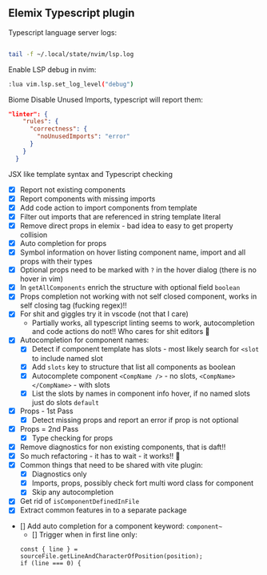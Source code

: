 ## Elemix Typescript plugin

Typescript language server logs:

```bash

tail -f ~/.local/state/nvim/lsp.log
```

Enable LSP debug in nvim:

```bash
:lua vim.lsp.set_log_level("debug")
```

Biome Disable Unused Imports, typescript will report them:
```json
"linter": {
    "rules": {
      "correctness": {
        "noUnusedImports": "error"
      }
    }
  }
```
JSX like template syntax and Typescript checking

- [x] Report not existing components
- [x] Report components with missing imports
- [x] Add code action to import components from template
- [x] Filter out imports that are referenced in string template literal
- [x] Remove direct props in elemix - bad idea to easy to get property collision
- [x] Auto completion for props
- [x] Symbol information on hover listing component name, import and all props with their types
- [x] Optional props need to be marked with `?` in the hover dialog (there is no hover in vim)
- [x] In `getAllComponents` enrich the structure with optional field `boolean`
- [x] Props completion not working with not self closed component, works in self closing tag (fucking regex)!!
- [x] For shit and giggles try it in vscode (not that I care) 
    - Partially works, all typescript linting seems to work, autocompletion and code actions do not!! Who cares for shit editors :shrug:
- [x] Autocompletion for component names:
    - [x] Detect if component template has slots - most likely search for `<slot` to include named slot
    - [x] Add `slots` key to structure that list all components as boolean
    - [x] Autocomplete component `<CompName />` - no slots, `<CompName></CompName>` - with slots
    - [x] List the slots by names in component info hover, if no named slots just do slots `default`
- [x] Props - 1st Pass
    - [x] Detect missing props and report an error if prop is not optional
- [x] Props = 2nd Pass
    - [x] Type checking for props
- [x] Remove diagnostics for non existing components, that is daft!!
- [x] So much refactoring - it has to wait - it works!! :tada:
- [x] Common things that need to be shared with vite plugin:
    - [x] Diagnostics only
    - [x] Imports, props, possibly check fort multi word class for component
    - [x] Skip any autocompletion
- [x] Get rid of `isComponentDefinedInFile`
- [x] Extract common features in to a separate package
- [] Add auto completion for a component keyword: `component~`
    - [] Trigger when in first line only:
    ```
    const { line } = sourceFile.getLineAndCharacterOfPosition(position);
    if (line === 0) {
    ```
